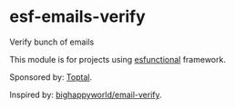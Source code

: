 # esf-emails-verify
Verify bunch of emails

This module is for projects using [esfunctional](https://www.npmjs.com/package/esfunctional) framework.

Sponsored by: [Toptal](https://toptal.com/).

Inspired by: [bighappyworld/email-verify](https://github.com/bighappyworld/email-verify).
